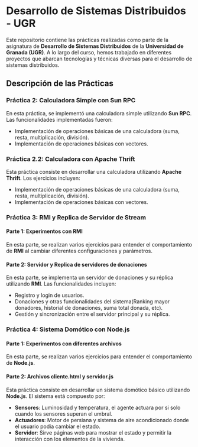 # Desarrollo de Sistemas Distribuidos - UGR

Este repositorio contiene las prácticas realizadas como parte de la asignatura de **Desarrollo de Sistemas Distribuidos** de la **Universidad de Granada (UGR)**. A lo largo del curso, hemos trabajado en diferentes proyectos que abarcan tecnologías y técnicas diversas para el desarrollo de sistemas distribuidos.

## Descripción de las Prácticas

### Práctica 2: Calculadora Simple con Sun RPC

En esta práctica, se implementó una calculadora simple utilizando **Sun RPC**. Las funcionalidades implementadas fueron:
- Implementación de operaciones básicas de una calculadora (suma, resta, multiplicación, división).
- Implementación de operaciones básicas con vectores.

### Práctica 2.2: Calculadora con Apache Thrift

Esta práctica consiste en desarrollar una calculadora utilizando **Apache Thrift**. Los ejercicios incluyen:
- Implementación de operaciones básicas de una calculadora (suma, resta, multiplicación, división).
- Implementación de operaciones básicas con vectores.

### Práctica 3: RMI y Replica de Servidor de Stream

#### Parte 1: Experimentos con RMI

En esta parte, se realizan varios ejercicios para entender el comportamiento de **RMI** al cambiar diferentes configuraciones y parámetros.

#### Parte 2: Servidor y Replica de servidores de donaciones

En esta parte, se implementa un servidor de donaciones y su réplica utilizando **RMI**. Las funcionalidades incluyen:
- Registro y login de usuarios.
- Donaciones y otras funcionalidades del sistema(Ranking mayor donadores, historial de donaciones, suma total donada, etc).
- Gestión y sincronización entre el servidor principal y su réplica.

### Práctica 4: Sistema Domótico con Node.js

#### Parte 1: Experimentos con diferentes archivos
En esta parte, se realizan varios ejercicios para entender el comportamiento de **Node.js**.

#### Parte 2: Archivos cliente.html y servidor.js
Esta práctica consiste en desarrollar un sistema domótico básico utilizando **Node.js**. El sistema está compuesto por:
- **Sensores**: Luminosidad y temperatura, el agente actuara por si solo cuando los sensores superan el umbral.
- **Actuadores**: Motor de persiana y sistema de aire acondicionado donde el usuario podia cambiar el estado.
- **Servidor**: Sirve páginas web para mostrar el estado y permitir la interacción con los elementos de la vivienda.
